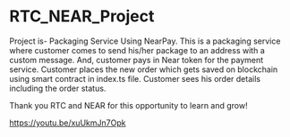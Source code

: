 # RTC_NEAR_Project


Project is- Packaging Service Using NearPay.
This is a packaging service where customer comes to send his/her package to an address with a custom message. And, customer pays in Near token for the payment service. Customer places the new order which gets saved on blockchain using smart contract in index.ts file.
Customer sees his order details including the order status.

Thank you RTC and NEAR for this opportunity to learn and grow!

https://youtu.be/xuUkmJn7Opk 
